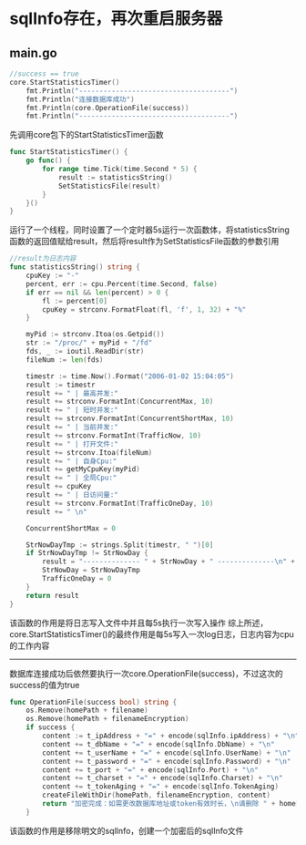 # sqlInfo存在，再次重启服务器
## main.go
``` go
//success == true
core.StartStatisticsTimer()
	fmt.Println("-------------------------------------")
	fmt.Println("连接数据库成功")
	fmt.Println(core.OperationFile(success))
	fmt.Println("-------------------------------------")
```
先调用core包下的StartStatisticsTimer函数
``` go
func StartStatisticsTimer() {
	go func() {
		for range time.Tick(time.Second * 5) { 
			result := statisticsString()
			SetStatisticsFile(result)
		}
	}()
}
```
运行了一个线程，同时设置了一个定时器5s运行一次函数体，将statisticsString函数的返回值赋给result，然后将result作为SetStatisticsFile函数的参数引用
``` go
//result为日志内容
func statisticsString() string {
	cpuKey := "-"
	percent, err := cpu.Percent(time.Second, false)
	if err == nil && len(percent) > 0 {
		fl := percent[0]
		cpuKey = strconv.FormatFloat(fl, 'f', 1, 32) + "%"
	}

	myPid := strconv.Itoa(os.Getpid())
	str := "/proc/" + myPid + "/fd"
	fds, _ := ioutil.ReadDir(str)
	fileNum := len(fds)

	timestr := time.Now().Format("2006-01-02 15:04:05")
	result := timestr
	result += " | 最高并发:"
	result += strconv.FormatInt(ConcurrentMax, 10)
	result += " | 短时并发:"
	result += strconv.FormatInt(ConcurrentShortMax, 10)
	result += " | 当前并发:"
	result += strconv.FormatInt(TrafficNow, 10)
	result += " | 打开文件:"
	result += strconv.Itoa(fileNum)
	result += " | 自身Cpu:"
	result += getMyCpuKey(myPid)
	result += " | 全局Cpu:"
	result += cpuKey
	result += " | 日访问量:"
	result += strconv.FormatInt(TrafficOneDay, 10)
	result += " \n"

	ConcurrentShortMax = 0

	StrNowDayTmp := strings.Split(timestr, " ")[0]
	if StrNowDayTmp != StrNowDay {
		result = "-------------- " + StrNowDay + " --------------\n" + result + "----------------------------------------\n"
		StrNowDay = StrNowDayTmp
		TrafficOneDay = 0
	}
	return result
}
```
该函数的作用是将日志写入文件中并且每5s执行一次写入操作
综上所述，core.StartStatisticsTimer()的最终作用是每5s写入一次log日志，日志内容为cpu的工作内容
***
数据库连接成功后依然要执行一次core.OperationFile(success)，不过这次的success的值为true
``` go
func OperationFile(success bool) string {
	os.Remove(homePath + filename)
	os.Remove(homePath + filenameEncryption)
	if success {
		content := t_ipAddress + "=" + encode(sqlInfo.ipAddress) + "\n"
		content += t_dbName + "=" + encode(sqlInfo.DbName) + "\n"
		content += t_userName + "=" + encode(sqlInfo.UserName) + "\n"
		content += t_password + "=" + encode(sqlInfo.Password) + "\n"
		content += t_port + "=" + encode(sqlInfo.Port) + "\n"
		content += t_charset + "=" + encode(sqlInfo.Charset) + "\n"
		content += t_tokenAging + "=" + encode(sqlInfo.TokenAging)
		createFileWithDir(homePath, filenameEncryption, content)
		return "加密完成：如需更改数据库地址或token有效时长，\n请删除 " + homePath + filenameEncryption + " 后重新运行"
	}
```
该函数的作用是移除明文的sqlInfo，创建一个加密后的sqlInfo文件
